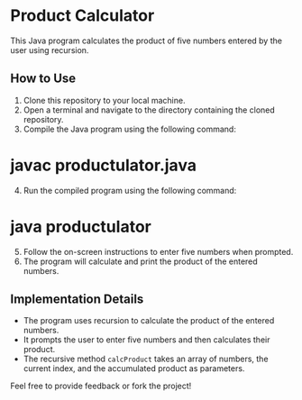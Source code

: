 # Product Calculator

This Java program calculates the product of five numbers entered by the user using recursion.

## How to Use

1. Clone this repository to your local machine.
2. Open a terminal and navigate to the directory containing the cloned repository.
3. Compile the Java program using the following command:

# javac productulator.java

4. Run the compiled program using the following command:

# java productulator

5. Follow the on-screen instructions to enter five numbers when prompted.
6. The program will calculate and print the product of the entered numbers.

## Implementation Details

- The program uses recursion to calculate the product of the entered numbers.
- It prompts the user to enter five numbers and then calculates their product.
- The recursive method `calcProduct` takes an array of numbers, the current index, and the accumulated product as parameters.

Feel free to provide feedback or fork the project!

